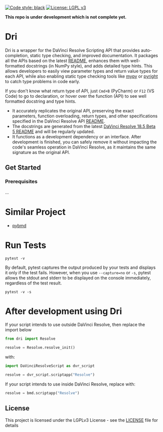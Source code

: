 [![Code style: black](https://img.shields.io/badge/code%20style-black-000000.svg)](https://github.com/psf/black)
[![License: LGPL v3](https://img.shields.io/badge/License-LGPL_v3-blue.svg)](https://www.gnu.org/licenses/lgpl-3.0)

**This repo is under development which is not complete yet.**

# Dri

Dri is a wrapper for the DaVinci Resolve Scripting API that provides auto-completion,
static type checking, and improved documentation. It packages all the APIs based on the
latest [README](READMEs), enhances them with well-formatted
docstrings (in NumPy style), and adds detailed type hints. This allows developers to
easily view parameter types and return value types for each API, while also enabling
static type checking tools like [mypy](https://github.com/python/mypy)
or [pyright](https://github.com/microsoft/pyright) to catch type problems in code early.

If you don't know what return type of API, just `Cmd+B` (PyCharm) or `F12` (VS Code) to
go to declaration, or hover over the function (API) to see well formatted docstring and
type hints.

- It accurately replicates the original API, preserving the exact parameters, function
  overloading, return types, and other specifications specified in the DaVinci Resolve
  API [README](READMEs).
- The docstrings are generated from the
  latest [DaVinci Resolve 18.5 Beta 5 README](READMEs/18.5b5_README.txt) and will be
  regularly updated.
- It functions as a development dependency or an interface. After development is
  finished, you can safely remove it without impacting the code's seamless operation in
  DaVinci Resolve, as it maintains the same signature as the original API.

## Get Started

### Prerequisites

...

# Similar Project

- [pybmd](https://github.com/WheheoHu/pybmd)

# Run Tests

```shell
pytest -v
```

By default, pytest captures the output produced by your tests and displays it only if
the test fails. However, when you
use `--capture=no` or `-s`, pytest allows the stdout and stderr to be displayed on the
console immediately, regardless
of the test result.

```shell
pytest -v -s
```

# After development using Dri

If your script intends to use outside DaVinci Resolve, then replace the import below

```python
from dri import Resolve

resolve = Resolve.resolve_init()
```

with:

```python
import DaVinciResolveScript as dvr_script

resolve = dvr_script.scriptapp("Resolve")
```

If your script intends to use inside DaVinci Resolve, replace with:

```python
resolve = bmd.scriptapp("Resolve")
```

## License

This project is licensed under the LGPLv3 License - see the [LICENSE](LICENSE) file for
details
